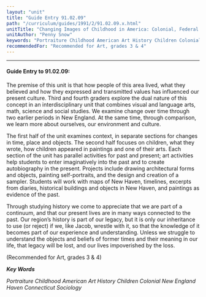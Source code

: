 ```yaml
---
layout: "unit"
title: "Guide Entry 91.02.09"
path: "/curriculum/guides/1991/2/91.02.09.x.html"
unitTitle: "Changing Images of Childhood in America: Colonial, Federal and Modern New England"
unitAuthor: "Penny Snow"
keywords: "Portraiture Childhood American Art History Children Colonial New England Haven Connecticut Sociology"
recommendedFor: "Recommended for Art, grades 3 & 4"
---
```

<body>
<hr/>
<h4>
Guide Entry to 91.02.09:
</h4>
The premise of this unit is that how people of this area lived, what they believed and how they expressed and transmitted values has influenced our present culture. Third and fourth graders explore the dual nature of this concept in an interdisciplinary unit that combines visual and language arts, math, science and social studies. We examine change over time through two earlier periods in New England. At the same time, through comparison, we learn more about ourselves, our environment and culture.
<p>
The first half of the unit examines context, in separate sections for changes in time, place and objects. The second half focuses on children, what they wrote, how children appeared in paintings and one of their arts. Each section of the unit has parallel activities for past and present; art activities help students to enter imaginatively into the past and to create autobiography in the present. Projects include drawing architectural forms and objects, painting self-portraits, and the design and creation of a sampler. Students will work with maps of New Haven, timelines, excerpts from diaries, historical buildings and objects in New Haven, and paintings as evidence of the past.
</p>
<p>
Through studying history we come to appreciate that we are part of a continuum, and that our present lives are in many ways connected to the past. Our region’s history is part of our legacy, but it is only our inheritance to use (or reject) if we, like Jacob, wrestle with it, so that the knowledge of it becomes part of our experience and understanding. Unless we struggle to understand the objects and beliefs of former times and their meaning in our life, that legacy will be lost, and our lives impoverished by the loss.
</p>
<p>
(Recommended for Art, grades 3 &amp; 4)
</p>
<p>
<b>
<i>
Key Words
</i>
</b>
<br/>
</p>
<p>
<i>
Portraiture Childhood American Art History Children Colonial New England Haven Connecticut Sociology
</i>
</p>
</body>
